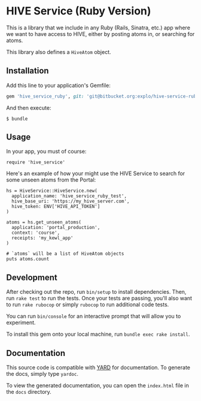 # HIVE Service (Ruby Version)

This is a library that we include in any Ruby (Rails, Sinatra, etc.) app where we want to have access to HIVE, either by posting atoms in, or searching for atoms.

This library also defines a `HiveAtom` object.

## Installation

Add this line to your application's Gemfile:

```ruby
gem 'hive_service_ruby', git: 'git@bitbucket.org:explo/hive-service-ruby.git'
```

And then execute:

    $ bundle

## Usage

In your app, you must of course:

    require 'hive_service'

Here's an example of how your might use the HIVE Service to search for some unseen atoms from the Portal:

    hs = HiveService::HiveService.new(
      application_name: 'hive_service_ruby_test',
      hive_base_uri: 'https://my_hive_server.com',
      hive_token: ENV['HIVE_API_TOKEN']
    )

    atoms = hs.get_unseen_atoms(
      application: 'portal_production',
      context: 'course',
      receipts: 'my_kewl_app'
    )

    # `atoms` will be a list of HiveAtom objects
    puts atoms.count

## Development

After checking out the repo, run `bin/setup` to install dependencies. Then, run `rake test` to run the tests. Once your tests are passing, you'll also want to run `rake rubocop` or simply `rubocop` to run additional code tests.

You can run `bin/console` for an interactive prompt that will allow you to experiment.

To install this gem onto your local machine, run `bundle exec rake install`.

## Documentation

This source code is compatible with [YARD](https://yardoc.org/) for documentation. To generate the docs, simply type `yardoc`.

To view the generated documentation, you can open the `index.html` file in the `docs` directory.
